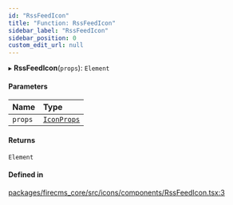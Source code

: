 ```yaml
---
id: "RssFeedIcon"
title: "Function: RssFeedIcon"
sidebar_label: "RssFeedIcon"
sidebar_position: 0
custom_edit_url: null
---
```


▸ **RssFeedIcon**(`props`): `Element`

#### Parameters

| Name | Type |
| :------ | :------ |
| `props` | [`IconProps`](../types/IconProps.md) |

#### Returns

`Element`

#### Defined in

[packages/firecms_core/src/icons/components/RssFeedIcon.tsx:3](https://github.com/FireCMSco/firecms/blob/d45f3739/packages/firecms_core/src/icons/components/RssFeedIcon.tsx#L3)
